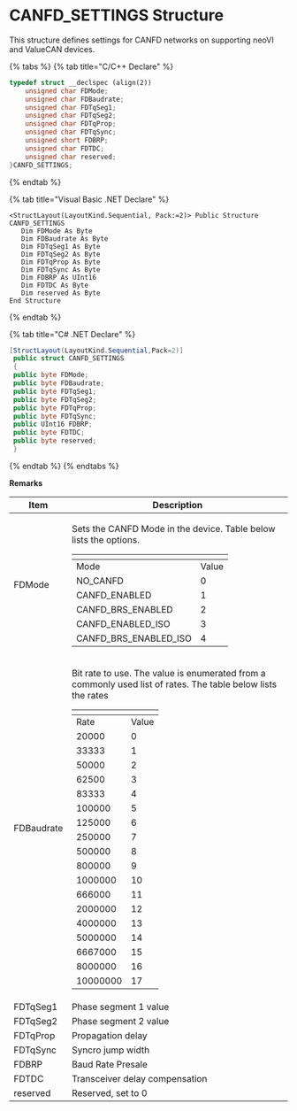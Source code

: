 # CANFD\_SETTINGS Structure

This structure defines settings for CANFD networks on supporting neoVI and ValueCAN devices.

{% tabs %}
{% tab title="C/C++ Declare" %}
```cpp
typedef struct __declspec (align(2))
    unsigned char FDMode;
    unsigned char FDBaudrate;
    unsigned char FDTqSeg1;
    unsigned char FDTqSeg2;
    unsigned char FDTqProp;
    unsigned char FDTqSync;
    unsigned short FDBRP;
    unsigned char FDTDC;
    unsigned char reserved;
}CANFD_SETTINGS;
```
{% endtab %}

{% tab title="Visual Basic .NET Declare" %}
```vbnet
<StructLayout(LayoutKind.Sequential, Pack:=2)> Public Structure CANFD_SETTINGS
   Dim FDMode As Byte
   Dim FDBaudrate As Byte
   Dim FDTqSeg1 As Byte
   Dim FDTqSeg2 As Byte
   Dim FDTqProp As Byte
   Dim FDTqSync As Byte
   Dim FDBRP As UInt16
   Dim FDTDC As Byte
   Dim reserved As Byte
End Structure
```
{% endtab %}

{% tab title="C# .NET Declare" %}
```csharp
[StructLayout(LayoutKind.Sequential,Pack=2)]
 public struct CANFD_SETTINGS
 {
 public byte FDMode;
 public byte FDBaudrate;
 public byte FDTqSeg1;
 public byte FDTqSeg2;
 public byte FDTqProp;
 public byte FDTqSync;
 public UInt16 FDBRP;
 public byte FDTDC;
 public byte reserved;
 }
```
{% endtab %}
{% endtabs %}

**Remarks**

| Item       | Description                                                                                                                                                                                                                                                                                                                                                                                                                                                                                                                                                                                                                                                                                                                                                                                                                                                                                       |
| ---------- | ------------------------------------------------------------------------------------------------------------------------------------------------------------------------------------------------------------------------------------------------------------------------------------------------------------------------------------------------------------------------------------------------------------------------------------------------------------------------------------------------------------------------------------------------------------------------------------------------------------------------------------------------------------------------------------------------------------------------------------------------------------------------------------------------------------------------------------------------------------------------------------------------- |
| FDMode     | <p>Sets the CANFD Mode in the device. Table below lists the options.</p><table data-header-hidden><thead><tr><th></th><th></th></tr></thead><tbody><tr><td>Mode</td><td>Value</td></tr><tr><td>NO_CANFD</td><td>0</td></tr><tr><td>CANFD_ENABLED</td><td>1</td></tr><tr><td>CANFD_BRS_ENABLED</td><td>2</td></tr><tr><td>CANFD_ENABLED_ISO</td><td>3</td></tr><tr><td>CANFD_BRS_ENABLED_ISO</td><td>4</td></tr></tbody></table>                                                                                                                                                                                                                                                                                                                                                                                                                                                                   |
| FDBaudrate | <p>Bit rate to use. The value is enumerated from a commonly used list of rates. The table below lists the rates</p><table data-header-hidden><thead><tr><th></th><th></th></tr></thead><tbody><tr><td>Rate</td><td>Value</td></tr><tr><td>20000</td><td>0</td></tr><tr><td>33333</td><td>1</td></tr><tr><td>50000</td><td>2</td></tr><tr><td>62500</td><td>3</td></tr><tr><td>83333</td><td>4</td></tr><tr><td>100000</td><td>5</td></tr><tr><td>125000</td><td>6</td></tr><tr><td>250000</td><td>7</td></tr><tr><td>500000</td><td>8</td></tr><tr><td>800000</td><td>9</td></tr><tr><td>1000000</td><td>10</td></tr><tr><td>666000</td><td>11</td></tr><tr><td>2000000</td><td>12</td></tr><tr><td>4000000</td><td>13</td></tr><tr><td>5000000</td><td>14</td></tr><tr><td>6667000</td><td>15</td></tr><tr><td>8000000</td><td>16</td></tr><tr><td>10000000</td><td>17</td></tr></tbody></table> |
| FDTqSeg1   | Phase segment 1 value                                                                                                                                                                                                                                                                                                                                                                                                                                                                                                                                                                                                                                                                                                                                                                                                                                                                             |
| FDTqSeg2   | Phase segment 2 value                                                                                                                                                                                                                                                                                                                                                                                                                                                                                                                                                                                                                                                                                                                                                                                                                                                                             |
| FDTqProp   | Propagation delay                                                                                                                                                                                                                                                                                                                                                                                                                                                                                                                                                                                                                                                                                                                                                                                                                                                                                 |
| FDTqSync   | Syncro jump width                                                                                                                                                                                                                                                                                                                                                                                                                                                                                                                                                                                                                                                                                                                                                                                                                                                                                 |
| FDBRP      | Baud Rate Presale                                                                                                                                                                                                                                                                                                                                                                                                                                                                                                                                                                                                                                                                                                                                                                                                                                                                                 |
| FDTDC      | Transceiver delay compensation                                                                                                                                                                                                                                                                                                                                                                                                                                                                                                                                                                                                                                                                                                                                                                                                                                                                    |
| reserved   | Reserved, set to 0                                                                                                                                                                                                                                                                                                                                                                                                                                                                                                                                                                                                                                                                                                                                                                                                                                                                                |
